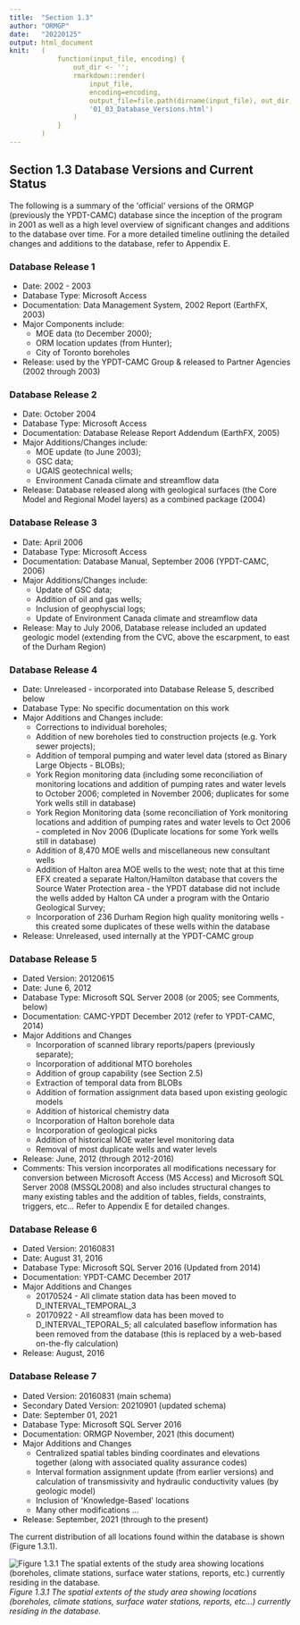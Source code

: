 ```yaml
---
title:  "Section 1.3"
author: "ORMGP"
date:   "20220125"
output: html_document
knit:   (
            function(input_file, encoding) {
                out_dir <- '';
                rmarkdown::render(
                    input_file,
                    encoding=encoding,
                    output_file=file.path(dirname(input_file), out_dir,
                    '01_03_Database_Versions.html')
                )
            }
        )
---
```


## Section 1.3 Database Versions and Current Status

The following is a summary of the 'official' versions of the ORMGP (previously the YPDT-CAMC) database since the inception of the program in 2001 as well as a high level overview of significant changes and additions to the database over time.  For a more detailed timeline outlining the detailed changes and additions to the database, refer to Appendix E.

### Database Release 1

* Date: 2002 - 2003
* Database Type: Microsoft Access
* Documentation: Data Management System, 2002 Report (EarthFX, 2003)
* Major Components include: 
    + MOE data (to December 2000); 
    + ORM location updates (from Hunter); 
    + City of Toronto boreholes
* Release: used by the YPDT-CAMC Group & released to Partner Agencies (2002 through 2003)

### Database Release 2

* Date: October 2004
* Database Type: Microsoft Access
* Documentation: Database Release Report Addendum (EarthFX, 2005)
* Major Additions/Changes include: 
    + MOE update (to June 2003); 
    + GSC data;
    + UGAIS geotechnical wells; 
    + Environment Canada climate and streamflow data
* Release: Database released along with geological surfaces (the Core
Model and Regional Model layers) as a combined package (2004)

### Database Release 3

* Date: April 2006
* Database Type: Microsoft Access
* Documentation: Database Manual, September 2006 (YPDT-CAMC, 2006)
* Major Additions/Changes include: 
    + Update of GSC data; 
    + Addition of oil and gas wells; 
    + Inclusion of geophyscial logs; 
    + Update of Environment Canada climate and streamflow data
* Release: May to July 2006, Database release included an updated 
geologic model (extending from the CVC, above the escarpment, to east 
of the Durham Region)

### Database Release 4

* Date: Unreleased - incorporated into Database Release 5, described below
* Database Type:  No specific documentation on this work
* Major Additions and Changes include: 
    + Corrections to individual boreholes; 
    + Addition of new boreholes tied to construction projects (e.g.  York sewer projects); 
    + Addition of temporal pumping and water level data (stored as Binary Large Objects - BLOBs);
    + York Region monitoring data (including some reconciliation of monitoring locations and addition of pumping rates and water levels to October 2006; completed in November 2006; duplicates for some York wells still in database)
    + York Region Monitoring data (some reconciliation of York monitoring locations and addition of pumping rates and water levels to Oct 2006 - completed in Nov 2006 (Duplicate locations for some York wells still in database)
    + Addition of 8,470 MOE wells and miscellaneous new consultant wells
    + Addition of Halton area MOE wells to the west; note that at this time EFX created a separate Halton/Hamilton database that covers the Source Water Protection area - the YPDT database did not include the wells added by Halton CA under a program with the Ontario Geological Survey;
    + Incorporation of 236 Durham Region high quality monitoring wells - this created some duplicates of these wells within the database
* Release: Unreleased, used internally at the YPDT-CAMC group

### Database Release 5

* Dated Version: 20120615
* Date: June 6, 2012
* Database Type: Microsoft SQL Server 2008 (or 2005; see Comments, below)
* Documentation: CAMC-YPDT December 2012 (refer to YPDT-CAMC, 2014)
* Major Additions and Changes
    + Incorporation of scanned library reports/papers (previously separate);
    + Incorporation of additional MTO boreholes
    + Addition of group capability (see Section 2.5)
    + Extraction of temporal data from BLOBs
    + Addition of formation assignment data based upon existing geologic models
    + Addition of historical chemistry data
    + Incorporation of Halton borehole data
    + Incorporation of geological picks
    + Addition of historical MOE water level monitoring data
    + Removal of most duplicate wells and water levels
* Release: June, 2012 (through 2012-2016)
* Comments: This version incorporates all modifications necessary for conversion between Microsoft Access (MS Access) and Microsoft SQL Server 2008 (MSSQL2008) and also includes structural changes to many existing tables and the addition of tables, fields, constraints, triggers, etc...  Refer to Appendix E for detailed changes.

### Database Release 6

* Dated Version: 20160831
* Date: August 31, 2016
* Database Type: Microsoft SQL Server 2016 (Updated from 2014)
* Documentation: YPDT-CAMC December 2017
* Major Additions and Changes
    + 20170524 - All climate station data has been moved to D_INTERVAL_TEMPORAL_3
    + 20170922 - All streamflow data has been moved to D_INTERVAL_TEPORAL_5; all calculated baseflow information has been removed from the database (this is replaced by a web-based on-the-fly calculation)
* Release: August, 2016

### Database Release 7

* Dated Version: 20160831 (main schema)
* Secondary Dated Version: 20210901 (updated schema)
* Date: September 01, 2021
* Database Type: Microsoft SQL Server 2016
* Documentation: ORMGP November, 2021 (this document)
* Major Additions and Changes
    + Centralized spatial tables binding coordinates and elevations together (along with associated quality assurance codes)
    + Interval formation assignment update (from earlier versions) and calculation of transmissivity and hydraulic conductivity values (by geologic model)
    + Inclusion of 'Knowledge-Based' locations
    + Many other modifications ...
* Release: September, 2021 (through to the present)

The current distribution of all locations found within the database is shown (Figure 1.3.1).

![*Figure 1.3.1 The spatial extents of the study area showing locations
(boreholes, climate stations, surface water stations, reports, etc.) currently
residing in the database.*](f01_01_03_locations.jpg)*Figure 1.3.1 The spatial
extents of the study area showing locations (boreholes, climate stations,
surface water stations, reports, etc...) currently residing in the database.*


